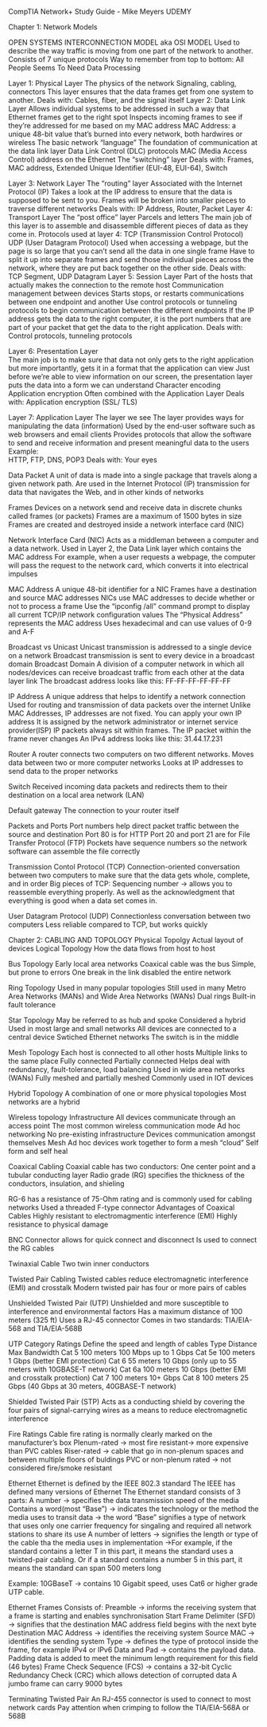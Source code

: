 
CompTIA Network+ Study Guide  - Mike Meyers UDEMY

Chapter 1: Network Models

OPEN SYSTEMS INTERCONNECTION MODEL aka OSI MODEL
Used to describe the way traffic is moving from one part of the network to another.
Consists of 7 unique protocols 
Way to remember from top to bottom:
All People Seems To Need Data Processing

Layer 1: Physical Layer
	The physics of the network
		Signaling, cabling, connectors
	This layer ensures that the data frames get from one system to another.
	Deals with:
		Cables, fiber, and the signal itself
Layer 2: Data Link Layer
	Allows individual systems to be addressed in such a way that Ethernet frames get to the right spot
		Inspects incoming frames to see if they’re addressed for me based on my MAC address
MAC Address: a unique 48-bit value that’s burned into every network, both hardwires or wireless
The basic network “language”
	The foundation of communication at the data link layer
Data Link Control (DLC) protocols
	MAC (Media Access Control) address on the Ethernet
The “switching” layer
Deals with:
Frames, MAC address, Extended Unique Identifier (EUI-48, EUI-64), Switch

Layer 3: Network Layer
	The “routing” layer
Associated with the Internet Protocol (IP)
	Takes a look at the IP address to ensure that the data is supposed to be sent to you.
		Frames will be broken into smaller pieces to traverse different networks 
	Deals with:
		IP Address, Router, Packet
Layer 4: Transport Layer
	The “post office” layer
		Parcels and letters
	The main job of this layer is to assemble and disassemble different pieces of data as they come in. 
	Protocols used at layer 4:
		TCP (Transmission Control Protocol)
		UDP (User Datagram Protocol)
Used when accessing a webpage, but the page is so large that you can’t send all the data in one single frame
Have to split it up into separate frames and send those individual pieces across the network, where they are put back together on the other side. 
	Deals with:
		TCP Segment, UDP Datagram
Layer 5: Session Layer
	Part of the hosts that actually makes the connection to the remote host
Communication management between devices
	Starts stops, or restarts communications between one endpoint and another
Use control protocols or tunneling protocols to begin communication between the different endpoints
If the IP address gets the data to the right computer, it is the port numbers that are part of your packet that get the data to the right application. 
Deals with:
		Control protocols, tunneling protocols
  
Layer 6: Presentation Layer		
The main job is to make sure that data not only gets to the right application but more importantly, gets it in a format that the application can view
Just before we’re able to view information on our screen, the presentation layer puts the data into a form we can understand
Character encoding
Application encryption 
Often combined with the Application Layer
Deals with:
	Application encryption (SSL/ TLS)

Layer 7: Application Layer
	The layer we see 
The layer provides ways for manipulating the data (information) 
Used by the end-user software such as web browsers and email clients
Provides protocols that allow the software to send and receive information and present meaningful data to the users
	Example:	
HTTP, FTP, DNS, POP3
	Deals with:
		Your eyes

Data Packet
A unit of data is made into a single package that travels along a given network path. 
Are used in the Internet Protocol (IP) transmission for data that navigates the Web, and in other kinds of networks

Frames
Devices on a network send and receive data in discrete chunks called frames (or packets)
	Frames are a maximum of 1500 bytes in size
Frames are created and destroyed inside a network interface card (NIC)

Network Interface Card (NIC)
Acts as a middleman between a computer and a data network. 
Used in Layer 2, the Data Link layer which contains the MAC address
For example, when a user requests a webpage, the computer will pass the request to the network card, which converts it into electrical impulses

MAC Address
A unique 48-bit identifier for a NIC
Frames have a destination and source MAC addresses
NICs use MAC addresses to decide whether or not to process a frame
Use the “ipconfig /all” command prompt to display all current TCP/IP network configuration values 
	The “Physical Address” represents the MAC address
Uses hexadecimal and can use values of 0-9 and A-F

Broadcast vs Unicast
Unicast transmission is addressed to a single device on a network
Broadcast transmission is sent to every device in a broadcast domain
	Broadcast Domain
A division of a computer network in which all nodes/devices can receive broadcast traffic from each other at the data layer link
	The broadcast address looks like this:
		FF-FF-FF-FF-FF-FF

IP Address
A unique address that helps to identify a network connection
Used for routing and transmission of data packets over the internet
Unlike MAC Addresses, IP addresses are not fixed. You can apply your own IP address
	It is assigned by the network administrator or internet service provider(ISP)
IP packets always sit within frames. 
	The IP packet within the frame never changes 
An IPv4 address looks like this: 31.44.17.231

Router
A router connects two computers on two different networks.
Moves data between two or more computer networks
Looks at IP addresses to send data to the proper networks 

Switch
Received incoming data packets and redirects them to their destination on a local area network (LAN)

Default gateway
The connection to your router itself


Packets and Ports
Port numbers help direct packet traffic between the source and destination
Port 80 is for HTTP
Port 20 and port 21 are for File Transfer Protocol (FTP)
Pockets have sequence numbers so the network software can assemble the file correctly

Transmission Contol Protocol (TCP)
Connection-oriented conversation between two computers to make sure that the data gets whole, complete, and in order 
Big pieces of TCP:
Sequencing number → allows you to reassemble everything properly. As well as the acknowledgment that everything is good when a data set comes in. 

User Datagram Protocol (UDP)
Connectionless conversation between two computers
Less reliable compared to TCP, but works quickly


Chapter 2: CABLING AND TOPOLOGY
Physical Topolgy
Actual layout of devices
Logical Topology
How the data flows from host to host

Bus Topology
Early local area networks
	Coaxical cable was the bus
Simple, but prone to errors
	One break in the link disabled the entire network

Ring Topology
Used in many popular topologies
Still used in many Metro Area Networks (MANs) and Wide Area Networks (WANs)
	Dual rings 
	Built-in fault tolerance 

Star Topology
May be referred to as hub and spoke
Considered a hybrid
Used in most large and small networks
All devices are connected to a central device
Swtiched Ethernet networks
	The switch is in the middle


Mesh Topology
Each host is connected to all other hosts
Multiple links to the same place
	Fully connected
	Partially connected 
Helps deal with redundancy, fault-tolerance, load balancing
Used in wide area networks (WANs)
	Fully meshed and partially meshed
Commonly used in IOT devices

Hybrid Topology
A combination of one or more physical topologies 
Most networks are a hybrid	


Wireless topology
Infrastructure
	All devices communicate through an access point
	The most common wireless communication mode
Ad hoc networking
	No pre-existing infrastructure
	Devices communication amongst themselves
Mesh
	Ad hoc devices work together to form a mesh “cloud”
	Self form and self heal

Coaxical Cabling 
Coaxial cable has two conductors:
	One center point and a tubular conducting layer
Radio grade (RG) specifies the thickness of the conductors, insulation, and shieling

RG-6 has a resistance of 75-Ohm rating and is commonly used for cabling networks
	Used a threaded F-type connector
Advantages of Coaxical Cables
	Highly resistant to electromagmentic interference (EMI)
	Highly resistance to physical damage

BNC Connector
allows for quick connect and disconnect
Is used to connect the RG cables

Twinaxial Cable
Two twin inner conductors

Twisted Pair Cabling
Twisted cables reduce electromagnetic interference (EMI) and crosstalk
Modern twisted pair has four or more pairs of cables

Unshielded Twisted Pair (UTP)
Unshielded and more susceptible to interference and environmental factors
Has a maximum distance of 100 meters (325 ft)
Uses a RJ-45 connector
Comes in two standards:
	TIA/EIA-568 and TIA/EIA-568B


UTP Category Ratings
Define the speed and length of cables
Type
Distance
Max Bandwidth
Cat 5
100 meters
100 Mbps up to 1 Gbps
Cat 5e
100 meters
1 Gbps (better EMI protection)
Cat 6 
55 meters
10 Gbps (only up to 55 meters with 10GBASE-T network)
Cat 6a
100 meters
10 Gbps (better EMI and crosstalk protection)
Cat 7
100 meters
10+ Gbps
Cat 8
100 meters
25 Gbps (40 Gbps at 30 meters, 40GBASE-T network)

Shielded Twisted Pair (STP)
Acts as a conducting shield by covering the four pairs of signal-carrying wires as a means to reduce electromagnetic interference

Fire Ratings
Cable fire rating is normally clearly marked on the manufacturer’s box
Plenum-rated → most fire resistant→ more expensive than PVC cables
Riser-rated → cable that go in non-plenum spaces and between multiple floors of buldings
PVC or non-plenum rated → not considered fire/smoke resistant 

Ethernet
Ethernet is defined by the IEEE 802.3 standard
The IEEE has defined many versions of Ethernet
The Ethernet standard consists of 3 parts:
	A number → specifies the data transmission speed of the media
Contains a word(most “Base”) → indicates the technology or the method the media uses to transit data → the word “Base” signifies a type of network that uses only one carrier frequency for singaling and required all network stations to share its use
A number of letters → signifies the length or type of the cable tha the media uses in implementation →For example, if the standard contains a letter T in this part, it means the standard uses a twisted-pair cabling. Or if a standard contains a number 5 in this part, it means the standard can span 500 meters long 

Example: 10GBaseT → contains 10 Gigabit speed, uses Cat6 or higher grade UTP cable. 

Ethernet Frames Consists of:
	Preamble → informs the receiving system that a frame is starting and enables synchronisation
Start Frame Delimiter (SFD) → signifies that the destination MAC address field begins with the next byte
	Destination MAC Address → identifies the receiving system
	Source MAC → identifies the sending system
	Type → defines the type of protocol inside the frame, for example IPv4 or IPv6
Data and Pad → contains the payload data. Padding data is added to meet the minimum length requirement for this field (46 bytes)
Frame Check Sequence (FCS) → contains a 32-bit Cyclic Redundancy Check (CRC) which allows detection of corrupted data 
A jumbo frame can carry 9000 bytes

Terminating Twisted Pair
An RJ-455 connector is used to connect to most network cards
Pay attention when crimping to follow the TIA/EIA-568A or 568B

